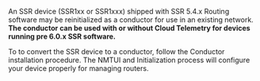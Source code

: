 <!--- Conductor Conversion ---->

An SSR device (SSR1xx or SSR1xxx) shipped with SSR 5.4.x Routing software may be reinitialized as a conductor for use in an existing network. **The conductor can be used with or without Cloud Telemetry for devices running pre 6.0.x SSR software.**

To to convert the SSR device to a conductor, follow the Conductor installation procedure. The NMTUI and Initialization process will configure your device properly for managing routers. 